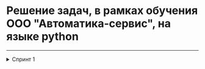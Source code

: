 # Решение задач, в рамках обучения ООО "Автоматика-сервис", на языке python
------
  <details>
  <summary> Спринт 1 </summary>
  <ul>
  </ul>
  <ul>
    <details>
    <summary> Ближайщий ноль 
    <a href="https://html5css.ru/html/">(naerest.py)</a>
    </summary>
    <ul>Тимофей ищет место, чтобы построить себе дом. Улица, на которой он хочет жить, имеет длину n, то есть состоит из n одинаковых идущих подряд участков. Каждый участок либо пустой, либо на нём уже построен дом. 
Общительный Тимофей не хочет жить далеко от других людей на этой улице. Поэтому ему важно для каждого участка знать расстояние до ближайшего пустого участка. Если участок пустой, эта величина будет равна нулю — расстояние до самого себя.
Помогите Тимофею посчитать искомые расстояния. Для этого у вас есть карта улицы. Дома в городе Тимофея нумеровались в том порядке, в котором строились, поэтому их номера на карте никак не упорядочены. Пустые участки обозначены нулями.
    </ul>
    </details>
    <details>
    <summary> Ловкость рук </summary>
    <ul>Ближайщий ноль</ul>
    </details>
  </ul>
  <ul>
  </ul>
  </details>
